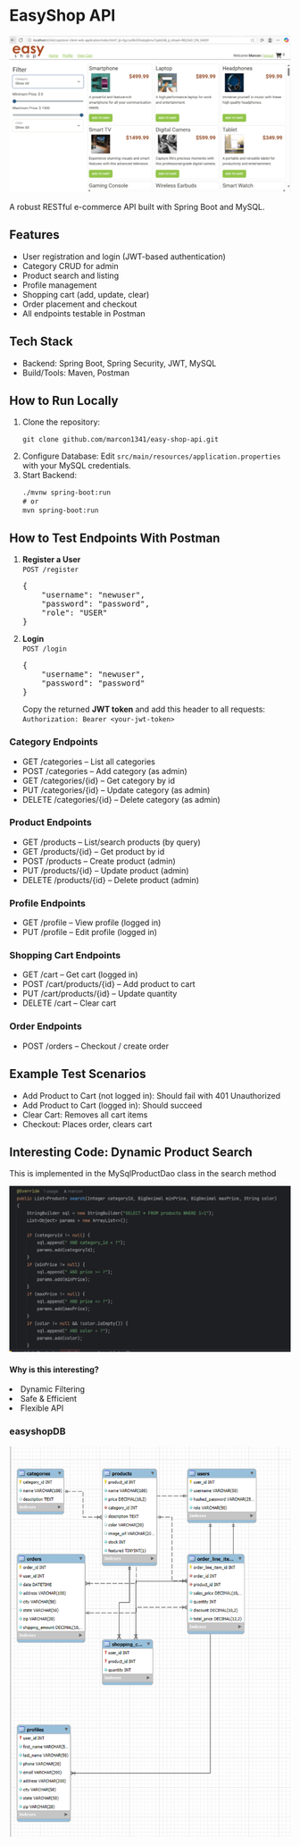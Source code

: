 <!DOCTYPE html>
<html lang="en">
<head>
    <meta charset="UTF-8">
  
</head>
<body>

<h1>EasyShop API</h1>

 ![image](https://github.com/marcon1341/easy-shop-api/blob/main/Screenshot%202025-06-26%20081018.png?raw=true)
  

<p>A robust RESTful e-commerce API built with Spring Boot and MySQL.</p>

<h2>Features</h2>
<ul>
    <li>User registration and login (JWT-based authentication)</li>
    <li>Category CRUD for admin</li>
    <li>Product search and listing</li>
    <li>Profile management</li>
    <li>Shopping cart (add, update, clear)</li>
    <li>Order placement and checkout</li>
    <li>All endpoints testable in Postman</li>
</ul>

<h2>Tech Stack</h2>
<ul>
    <li>Backend: Spring Boot, Spring Security, JWT, MySQL</li>
    <li>Build/Tools: Maven, Postman</li>
</ul>

<h2>How to Run Locally</h2>
<ol>
    <li>
        Clone the repository:
        <pre><code>git clone github.com/marcon1341/easy-shop-api.git</code></pre>
    </li>
    <li>
        Configure Database: Edit <code>src/main/resources/application.properties</code> with your MySQL credentials.
    </li>
    <li>
        Start Backend:
        <pre><code>./mvnw spring-boot:run
# or
mvn spring-boot:run</code></pre>
    </li>
</ol>

<h2>How to Test Endpoints With Postman</h2>
<ol>
    <li>
        <strong>Register a User</strong><br>
        <code>POST /register</code>
        <pre>{
    "username": "newuser",
    "password": "password",
    "role": "USER"
}</pre>
    </li>
    <li>
        <strong>Login</strong><br>
        <code>POST /login</code>
        <pre>{
    "username": "newuser",
    "password": "password"
}</pre>
        Copy the returned <strong>JWT token</strong> and add this header to all requests:<br>
        <code>Authorization: Bearer &lt;your-jwt-token&gt;</code>
    </li>
</ol>

<h3>Category Endpoints</h3>
<ul>
    <li>GET /categories – List all categories</li>
    <li>POST /categories – Add category (as admin)</li>
    <li>GET /categories/{id} – Get category by id</li>
    <li>PUT /categories/{id} – Update category (as admin)</li>
    <li>DELETE /categories/{id} – Delete category (as admin)</li>
</ul>

<h3>Product Endpoints</h3>
<ul>
    <li>GET /products – List/search products (by query)</li>
    <li>GET /products/{id} – Get product by id</li>
    <li>POST /products – Create product (admin)</li>
    <li>PUT /products/{id} – Update product (admin)</li>
    <li>DELETE /products/{id} – Delete product (admin)</li>
</ul>

<h3>Profile Endpoints</h3>
<ul>
    <li>GET /profile – View profile (logged in)</li>
    <li>PUT /profile – Edit profile (logged in)</li>
</ul>

<h3>Shopping Cart Endpoints</h3>
<ul>
    <li>GET /cart – Get cart (logged in)</li>
    <li>POST /cart/products/{id} – Add product to cart</li>
    <li>PUT /cart/products/{id} – Update quantity</li>
    <li>DELETE /cart – Clear cart</li>
</ul>

<h3>Order Endpoints</h3>
<ul>
    <li>POST /orders – Checkout / create order</li>
</ul>

<h2>Example Test Scenarios</h2>
<ul>
    <li>Add Product to Cart (not logged in): Should fail with 401 Unauthorized</li>
    <li>Add Product to Cart (logged in): Should succeed</li>
    <li>Clear Cart: Removes all cart items</li>
    <li>Checkout: Places order, clears cart</li>
</ul>
<h2><b>Interesting Code: Dynamic Product Search</b></h2>
This is implemented in the MySqlProductDao class in the search method

![image](https://github.com/marcon1341/easy-shop-api/blob/main/Screenshot%202025-06-26%20091257.png?raw=true)

<h4><b>Why is this interesting?</b></h4>
<li>Dynamic Filtering</li>
<li>Safe & Efficient</li>
<li>Flexible API</li>

<h3><b>easyshopDB</b></h3>

![image](https://github.com/marcon1341/easy-shop-api/blob/main/Screenshot%202025-06-26%20184146.png?raw=true)

</body>
</html>
